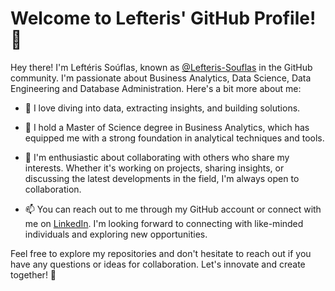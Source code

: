 # Welcome to Lefteris' GitHub Profile! 👋

Hey there! I'm Leftéris Soúflas, known as [@Lefteris-Souflas](https://github.com/Lefteris-Souflas) in the GitHub community. I'm passionate about Business Analytics, Data Science, Data Engineering and Database Administration. Here's a bit more about me:

- 👀 I love diving into data, extracting insights, and building solutions.
  
- 🌱 I hold a Master of Science degree in Business Analytics, which has equipped me with a strong foundation in analytical techniques and tools.

- 💞️ I'm enthusiastic about collaborating with others who share my interests. Whether it's working on projects, sharing insights, or discussing the latest developments in the field, I'm always open to collaboration.

- 📫 You can reach out to me through my GitHub account or connect with me on [LinkedIn](https://www.linkedin.com/in/lefteris-souflas/). I'm looking forward to connecting with like-minded individuals and exploring new opportunities.

Feel free to explore my repositories and don't hesitate to reach out if you have any questions or ideas for collaboration. Let's innovate and create together! 🚀
